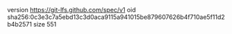 version https://git-lfs.github.com/spec/v1
oid sha256:0c3e3c7a5ebd13c3d0aca9115a941015be879607626b4f710ae5f11d2b4b2571
size 551
